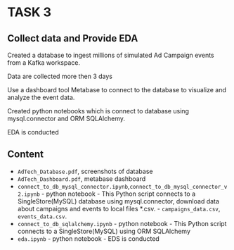 # TASK 3
## Collect data and Provide EDA

Created a database to ingest millions of simulated Ad Campaign events from a Kafka workspace.

Data are collected more then 3 days

Use a dashboard tool Metabase to connect to the database to visualize and analyze the event data.

Created python notebooks which is connect to database using mysql.connector and ORM SQLAlchemy. 

EDA is conducted

## Content
* `AdTech_Database.pdf`, screenshots of database 
* `AdTech_Dashboard.pdf`, metabase dashboard
* `connect_to_db_mysql_connector.ipynb`,`connect_to_db_mysql_connector_v2.ipynb` - python notebook - This Python script connects to a SingleStore(MySQL) database using mysql.connector, download data about campaigns and events to local files *.csv. - `campaigns_data.csv`, `events_data.csv`.
* `connect_to_db_sqlalchemy.ipynb` - python notebook - This Python script connects to a SingleStore(MySQL) using ORM SQLAlchemy
* `eda.ipynb` - python notebook - EDS is conducted


